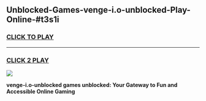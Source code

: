 
## Unblocked-Games-venge-i.o-unblocked-Play-Online-#t3s1i
<h3>
<a href="https://premium.freeplayer.one?title=venge-i.o-unblocked&ref=27F">CLICK TO PLAY</a></h3>
<hr>

<h3>
<a href="https://premium.freeplayer.one?title=venge-i.o-unblocked&ref=27F">CLICK 2 PLAY</a>
  
</h3>

<a href="https://premium.freeplayer.one?title=venge-i.o-unblocked&ref=27F"><img src="https://clearcache.store/games.png"></a>


**venge-i.o-unblocked games unblocked: Your Gateway to Fun and Accessible Online Gaming**
